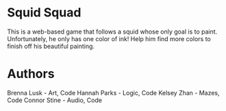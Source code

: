 # Squid Squad
This is a web-based game that follows a squid whose only goal is to paint. Unfortunately, he only has one color of ink! Help him find more colors to finish off his beautiful painting.

# Authors
Brenna Lusk - Art, Code
Hannah Parks - Logic, Code
Kelsey Zhan - Mazes, Code
Connor Stine - Audio, Code
